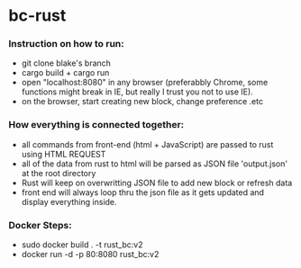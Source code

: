 # bc-rust
### Instruction on how to run:
- git clone blake's branch
- cargo build + cargo run
- open "localhost:8080" in any browser (preferabbly Chrome, some functions might break in IE, but really I trust you not to use IE). 
- on the browser, start creating new block, change preference .etc

### How everything is connected together: 
- all commands from front-end (html + JavaScript) are passed to rust using HTML REQUEST 
- all of the data from rust to html will be parsed as JSON file 'output.json' at the root directory
- Rust will keep on overwritting JSON file to add new block or refresh data
- front end will always loop thru the json file as it gets updated and display everything inside.



### Docker Steps:
- sudo docker build . -t rust_bc:v2 
- docker run -d -p 80:8080 rust_bc:v2